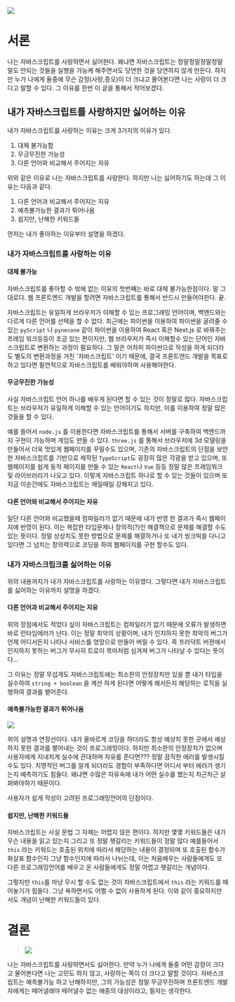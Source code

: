 ![](https://velog.velcdn.com/images/beemore/post/47109d14-4397-4d11-b512-f59679883e6d/image.png)

# 서론

나는 자바스크립트를 사랑하면서 싫어한다. 왜냐면 자바스크립트는 정말정말정말정말 말도 안되는 것들을 실행을 가능케 해주면서도 당연한 것을 당연하지 않게 만든다. 하지만 누가 나에게 둘중에 무슨 감정(사랑,증오)이 더 크냐고 물어본다면 나는 사랑이 더 크다고 말할 수 있다. 그 이유를 한번 이 글을 통해서 적어보겠다.


## 내가 자바스크립트를 사랑하지만 싫어하는 이유

내가 자바스크립트를 사랑하는 이유는 크게 3가지의 이유가 있다.

1. 대체 불가능함
2. 무긍무진한 가능성
3. 다른 언어와 비교해서 주어지는 자유

위와 같은 이유로 나는 자바스크립트를 사랑한다. 하지만 나는 싫어하기도 하는데 그 이유는 다음과 같다.

1. 다른 언어과 비교해서 주어지는 지유
2. 예측불가능한 결과가 튀어나옴
3. 쉽지만, 난해한 키워드들

먼저는 내가 좋아하는 이유부터 설명을 하겠다.

### 내가 자바스크립트를 사랑하는 이유

#### 대체 불가능

자바스크립트를 좋아할 수 밖에 없는 이유의 첫번째는 바로 대체 불가능한점이다. 말 그대로다. 웹 프론트엔드 개발을 할려면 자바스크립트를 통해서 반드시 만들어야한다. 끝.

자바스크립트는 유일하게 브라우저가 이해할 수 있는 프로그래밍 언어이며, 백엔드와는 다르게 다른 언어를 선택을 할 수 없다. 최근에는 파이썬을 이용하여 파이썬을 굴려줄 수 있는 `pyScript`  나 `pynecone` 같이 파이썬을 이용하여 React 혹은 Next.js 로 바꿔주는 프레임 워크등등이 조금 있는 편이지만, 웹 브라우저가 즉시 이해할수 있는 단어인 자바스크립트로 변환하는 과정이 필요하다. 그 말은 어차피 파이썬으로 작성을 하게 되더라도 별도의 변환과정을 거친 '자바스크립트' 이기 때문에, 결국 프론트엔드 개발을 목표로 하고 있다면 필연적으로 자바스크립트를 배워야하며 사용해야한다.


#### 무긍무진한 가능성

사실 자바스크립트 언어 하나를 배우게 된다면 할 수 있는 것이 정말로 많다. 자바스크립트는 브라우저가 유일하게 이해할 수 있는 언어이기도 하지만, 이를 이용하여 정말 많은 것들을 할 수 있다.

예를 들어서 `node.js` 를 이용한다면 자바스크립트를 통해서 서버를 구축하여 백엔드까지 구현이 가능하며 게임도 만들 수 있다. `three.js` 를 통해서 브라우저에 3d 모델링을 만들어서 더욱 멋있게 웹페이지를 꾸밀수도 있으며, 기존의 자바스크립트의 단점을 보안한 자바스크립트를 기반으로 제작된 `TypeScript`도 굉장히 많은 각광을 받고 있으며, 또 웹페이지를 쉽게 동적 페이지를 만들 수 있는 `React`나 `Vue` 등등 정말 많은 프레임워크 및 라이브러리가 나오고 있다. 이렇게 자바스크립트 하나로 할 수 있는 것들이 있으며 또 지금 이순간에도 자바스크립트는 매일매일 강해지고 있다.

#### 다른 언어와 비교해서 주어지는 자유

일단 다른 언어와 비교했을때 컴파일러가 없기 때문에 내가 반영 한 결과가 즉시 웹페이지에 반영이 된다. 이는 복잡한 타입문제나 창의적(?)인 해결책으로 문제를 해결할 수도 있는 뜻이다. 정말 상상치도 못한 방법으로 문제를 해결하거나 또 내가 씽크빅을 다니고 있다면 그 넘치는 창의력으로 코딩을 하여 웹페이지를 구현 할수도 있다.

### 내가 자바스크립크를 싫어하는 이유

위의 내용까지가 내가 자바스크립트를 사랑하는 이유였다. 그렇다면 내가 자바스크립트를 싫어하는 이유까지 설명을 하겠다.

#### 다른 언어과 비교해서 주어지는 지유

위의 장점에서도 적었다 싶이 자바스크립트는 컴파일러가 없기 때문에 오류가 발생하면 바로 런타임에러가 난다. 이는 정말 최악의 상황이며, 내가 인지하지 못한 최악의 버그가 언제 어디서든지 나타나 서비스를 엉망으로 만들어 버릴 수 있다. 즉 프러덕트 버젼에서 인지하지 못하는 버그가 무사히 트로이 목마처럼 심겨져 버그가 나타날 수 있다는 뜻이다...

그 이유는 정말 무섭게도 자바스크립트에는 최소한의 안정장치만 있을 뿐 내가 타입을 실수하여 `string + boolean` 을 계산 하게 된다면 어떻게 해서든지 해당하는 로직을 실행하여 결과를 뱉어준다.

#### 예측불가능한 결과가 튀어나옴

![](https://velog.velcdn.com/images/beemore/post/2f234073-1bc3-4914-95d3-fff59995d317/image.png)


위의 설명과 연장선이다. 내가 올바르게 코딩을 하더라도 항상 예상치 못한 곳에서 예상하지 못한 결과를 뱉어내는 것이 프로그래밍이다. 하지만 최소한의 안정장치가 없으며 사용자에게 지내치게 실수에 관대하며 자유를 준다면??? 정말 끔직한 에러를 발생시킬수도 있다. 치명적인 버그를 알게 되더라도 경험이 부족하다면 어디서 부터 에러가 생기는지 예측하기도 힘들다. 왜냐면 수많은 자유속에 내가 어떤 실수를 했는지 차근차근 살펴봐야하기 때문이다.

사용자가 쉽게 작성이 고려된 프로그래밍언어의 단점이다.

#### 쉽지만, 난해한 키워드들

자바스크립트는 사실 문법 그 자체는 어렵지 않은 편이다. 하지만 몇몇 키워드들은 내가 무슨 내용을 읽고 있는지 그리고 또 정말 헷갈리는 키워드들이 정말 많다 예를들어서 `this` 라는 키워드는 호출된 위치에 따라서 해당하는 내용이 결정되며 또 호출된 함수가 화살표 함수인지 그냥 함수인지에 따라서 나뉘는데, 이는 처음배우는 사람들에게도 또 다른 프로그래밍언어를 배우고 온 사람들에게도 정말 어렵고 헷갈리는 개념이다.

그렇지만 `this`를 마냥 무시 할 수도 없는 것이 자바스크립트에서 `this` 라는 키워드를 떼어놓기가 힘들다. 그냥 욕하면서도 어쩔 수 없이 사용하게 된다. 이와 같이 중요하지만 서도 개념이 난해한 키워드들이 있다.

# 결론

> ![](https://velog.velcdn.com/images/beemore/post/09a096af-df17-4225-bbe1-87d8bc15532c/image.png)

나는 자바스크립트를 사랑하면서도 싫어한다. 만약 누가 나에게 둘중 어떤 감정이 크다고 물어본다면 나는 고민도 하지 않고, 사랑하는 쪽이 더 크다고 말할 것이다. 자바스크립트는 예측불가능 하고 난해하지만, 그의 가능성은 정말 무긍무진하며 프론트엔드 개발자에게는 떼어낼래야 떼어낼수 없는 애증의 대상이라고, 필자는 생각한다.